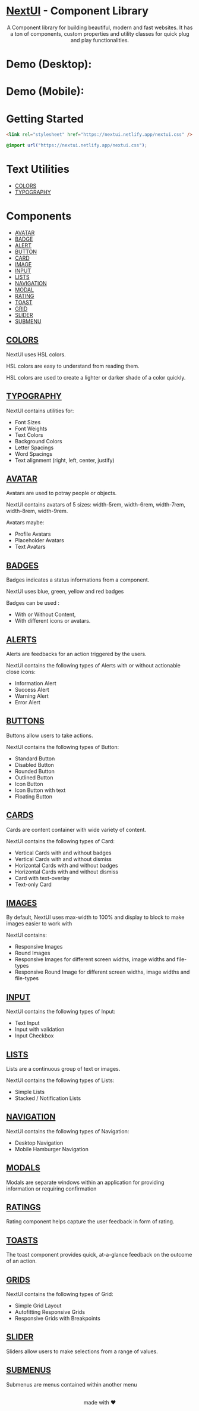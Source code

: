# [NextUI](https://nextui.netlify.app/) - Component Library

<div align="center">
A Component library for building beautiful, modern and fast websites. It has a ton of components, custom properties and utility classes for quick plug and play functionalities.
</div>

# Demo (Desktop):

# Demo (Mobile):

# Getting Started

```html
<link rel="stylesheet" href="https://nextui.netlify.app/nextui.css" />
```

```css
@import url("https://nextui.netlify.app/nextui.css");
```

# Text Utilities

- [COLORS](#colors)
- [TYPOGRAPHY](#typography)

# Components

- [AVATAR](#avatar)
- [BADGE](#badges)
- [ALERT](#alert-container)
- [BUTTON](#buttons)
- [CARD](#cards-container)
- [IMAGE](#images)
- [INPUT](#form)
- [LISTS](#list-group)
- [NAVIGATION](#navigation)
- [MODAL](#modal)
- [RATING](#ratings)
- [TOAST](#toasts)
- [GRID](#grids)
- [SLIDER](#input-slider)
- [SUBMENU](#submenus)

## [COLORS](https://nextui.netlify.app/docs.html#colors)

NextUI uses HSL colors.

HSL colors are easy to understand from reading them.

HSL colors are used to create a lighter or darker shade of a color quickly.

## [TYPOGRAPHY](https://nextui.netlify.app/docs.html#typography)

NextUI contains utilities for:

- Font Sizes
- Font Weights
- Text Colors
- Background Colors
- Letter Spacings
- Word Spacings
- Text alignment (right, left, center, justify)

## [AVATAR](https://nextui.netlify.app/docs.html#avatar)

Avatars are used to potray people or objects.

NextUI contains avatars of 5 sizes: width-5rem, width-6rem, width-7rem, width-8rem, width-9rem.

Avatars maybe:

- Profile Avatars
- Placeholder Avatars
- Text Avatars

## [BADGES](https://nextui.netlify.app/docs.html#badges)

Badges indicates a status informations from a component.

NextUI uses blue, green, yellow and red badges

Badges can be used :

- With or Without Content,
- With different icons or avatars.

## [ALERTS](https://nextui.netlify.app/docs.html#alert-container)

Alerts are feedbacks for an action triggered by the users.

NextUI contains the following types of Alerts with or without actionable close icons:

- Information Alert
- Success Alert
- Warning Alert
- Error Alert

## [BUTTONS](https://nextui.netlify.app/docs.html#buttons)

Buttons allow users to take actions.

NextUI contains the following types of Button:

- Standard Button
- Disabled Button
- Rounded Button
- Outlined Button
- Icon Button
- Icon Button with text
- Floating Button

## [CARDS](https://nextui.netlify.app/docs.html#cards-container)

Cards are content container with wide variety of content.

NextUI contains the following types of Card:

- Vertical Cards with and without badges
- Vertical Cards with and without dismiss
- Horizontal Cards with and without badges
- Horizontal Cards with and without dismiss
- Card with text-overlay
- Text-only Card

## [IMAGES](https://nextui.netlify.app/docs.html#images)

By default, NextUI uses max-width to 100% and display to block to make images easier to work with

NextUI contains:

- Responsive Images
- Round Images
- Responsive Images for different screen widths, image widths and file-types
- Responsive Round Image for different screen widths, image widths and file-types

## [INPUT](https://nextui.netlify.app/docs.html#form)

NextUI contains the following types of Input:

- Text Input
- Input with validation
- Input Checkbox

## [LISTS](https://nextui.netlify.app/docs.html#list-group)

Lists are a continuous group of text or images.

NextUI contains the following types of Lists:

- Simple Lists
- Stacked / Notification Lists

## [NAVIGATION](https://nextui.netlify.app/docs.html#navigation)

NextUI contains the following types of Navigation:

- Desktop Navigation
- Mobile Hamburger Navigation

## [MODALS](https://nextui.netlify.app/docs.html#modal)

Modals are separate windows within an application for providing information or requiring confirmation

## [RATINGS](https://nextui.netlify.app/docs.html#ratings)

Rating component helps capture the user feedback in form of rating.

## [TOASTS](https://nextui.netlify.app/docs.html#toasts)

The toast component provides quick, at-a-glance feedback on the outcome of an action.

## [GRIDS](https://nextui.netlify.app/docs.html#grids)

NextUI contains the following types of Grid:

- Simple Grid Layout
- Autofitting Responsive Grids
- Responsive Grids with Breakpoints

## [SLIDER](https://nextui.netlify.app/docs.html#input-slider)

Sliders allow users to make selections from a range of values.

## [SUBMENUS](https://nextui.netlify.app/docs.html#submenus)

Submenus are menus contained within another menu

<br>

<div align="center">
made with ❤️
</div>

<br>
